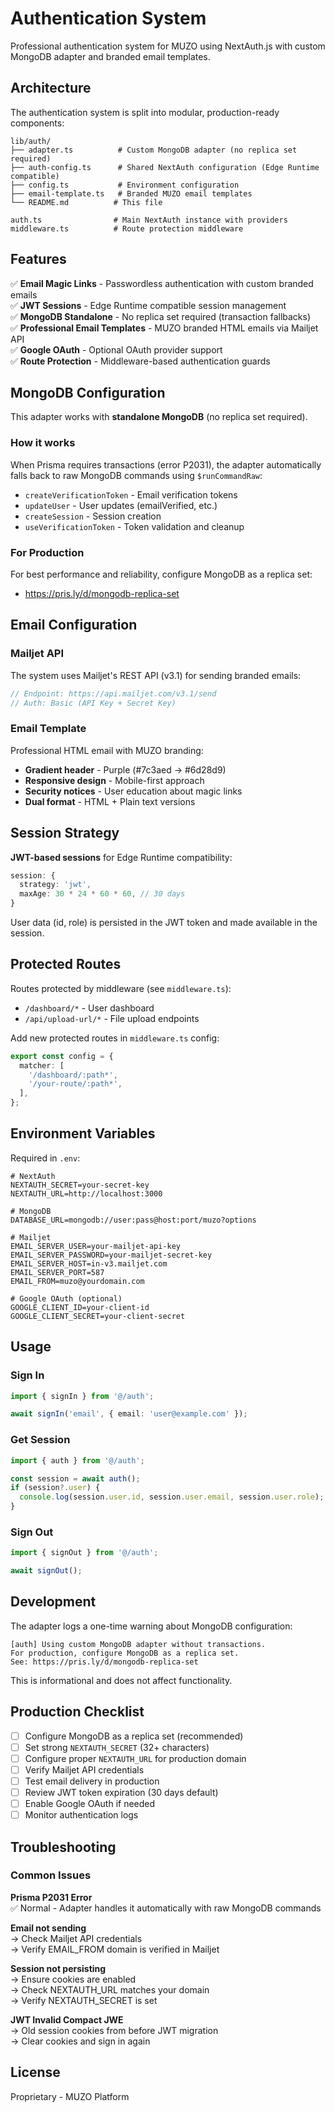 # Authentication System

Professional authentication system for MUZO using NextAuth.js with custom MongoDB adapter and branded email templates.

## Architecture

The authentication system is split into modular, production-ready components:

```
lib/auth/
├── adapter.ts          # Custom MongoDB adapter (no replica set required)
├── auth-config.ts      # Shared NextAuth configuration (Edge Runtime compatible)
├── config.ts           # Environment configuration
├── email-template.ts   # Branded MUZO email templates
└── README.md          # This file

auth.ts                # Main NextAuth instance with providers
middleware.ts          # Route protection middleware
```

## Features

✅ **Email Magic Links** - Passwordless authentication with custom branded emails  
✅ **JWT Sessions** - Edge Runtime compatible session management  
✅ **MongoDB Standalone** - No replica set required (transaction fallbacks)  
✅ **Professional Email Templates** - MUZO branded HTML emails via Mailjet API  
✅ **Google OAuth** - Optional OAuth provider support  
✅ **Route Protection** - Middleware-based authentication guards  

## MongoDB Configuration

This adapter works with **standalone MongoDB** (no replica set required).

### How it works

When Prisma requires transactions (error P2031), the adapter automatically falls back to raw MongoDB commands using `$runCommandRaw`:

- `createVerificationToken` - Email verification tokens
- `updateUser` - User updates (emailVerified, etc.)
- `createSession` - Session creation
- `useVerificationToken` - Token validation and cleanup

### For Production

For best performance and reliability, configure MongoDB as a replica set:
- https://pris.ly/d/mongodb-replica-set

## Email Configuration

### Mailjet API

The system uses Mailjet's REST API (v3.1) for sending branded emails:

```typescript
// Endpoint: https://api.mailjet.com/v3.1/send
// Auth: Basic (API Key + Secret Key)
```

### Email Template

Professional HTML email with MUZO branding:
- **Gradient header** - Purple (#7c3aed → #6d28d9)
- **Responsive design** - Mobile-first approach
- **Security notices** - User education about magic links
- **Dual format** - HTML + Plain text versions

## Session Strategy

**JWT-based sessions** for Edge Runtime compatibility:

```typescript
session: {
  strategy: 'jwt',
  maxAge: 30 * 24 * 60 * 60, // 30 days
}
```

User data (id, role) is persisted in the JWT token and made available in the session.

## Protected Routes

Routes protected by middleware (see `middleware.ts`):

- `/dashboard/*` - User dashboard
- `/api/upload-url/*` - File upload endpoints

Add new protected routes in `middleware.ts` config:

```typescript
export const config = {
  matcher: [
    '/dashboard/:path*',
    '/your-route/:path*',
  ],
};
```

## Environment Variables

Required in `.env`:

```env
# NextAuth
NEXTAUTH_SECRET=your-secret-key
NEXTAUTH_URL=http://localhost:3000

# MongoDB
DATABASE_URL=mongodb://user:pass@host:port/muzo?options

# Mailjet
EMAIL_SERVER_USER=your-mailjet-api-key
EMAIL_SERVER_PASSWORD=your-mailjet-secret-key
EMAIL_SERVER_HOST=in-v3.mailjet.com
EMAIL_SERVER_PORT=587
EMAIL_FROM=muzo@yourdomain.com

# Google OAuth (optional)
GOOGLE_CLIENT_ID=your-client-id
GOOGLE_CLIENT_SECRET=your-client-secret
```

## Usage

### Sign In

```typescript
import { signIn } from '@/auth';

await signIn('email', { email: 'user@example.com' });
```

### Get Session

```typescript
import { auth } from '@/auth';

const session = await auth();
if (session?.user) {
  console.log(session.user.id, session.user.email, session.user.role);
}
```

### Sign Out

```typescript
import { signOut } from '@/auth';

await signOut();
```

## Development

The adapter logs a one-time warning about MongoDB configuration:

```
[auth] Using custom MongoDB adapter without transactions.
For production, configure MongoDB as a replica set.
See: https://pris.ly/d/mongodb-replica-set
```

This is informational and does not affect functionality.

## Production Checklist

- [ ] Configure MongoDB as a replica set (recommended)
- [ ] Set strong `NEXTAUTH_SECRET` (32+ characters)
- [ ] Configure proper `NEXTAUTH_URL` for production domain
- [ ] Verify Mailjet API credentials
- [ ] Test email delivery in production
- [ ] Review JWT token expiration (30 days default)
- [ ] Enable Google OAuth if needed
- [ ] Monitor authentication logs

## Troubleshooting

### Common Issues

**Prisma P2031 Error**  
✅ Normal - Adapter handles it automatically with raw MongoDB commands

**Email not sending**  
→ Check Mailjet API credentials  
→ Verify EMAIL_FROM domain is verified in Mailjet

**Session not persisting**  
→ Ensure cookies are enabled  
→ Check NEXTAUTH_URL matches your domain  
→ Verify NEXTAUTH_SECRET is set

**JWT Invalid Compact JWE**  
→ Old session cookies from before JWT migration  
→ Clear cookies and sign in again

## License

Proprietary - MUZO Platform
